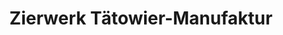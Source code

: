 ---
title: "Zierwerk Tätowier-Manufaktur"
url: /dorsten/zierwerk-taetowier-manufaktur/
shop: Tattoo
---